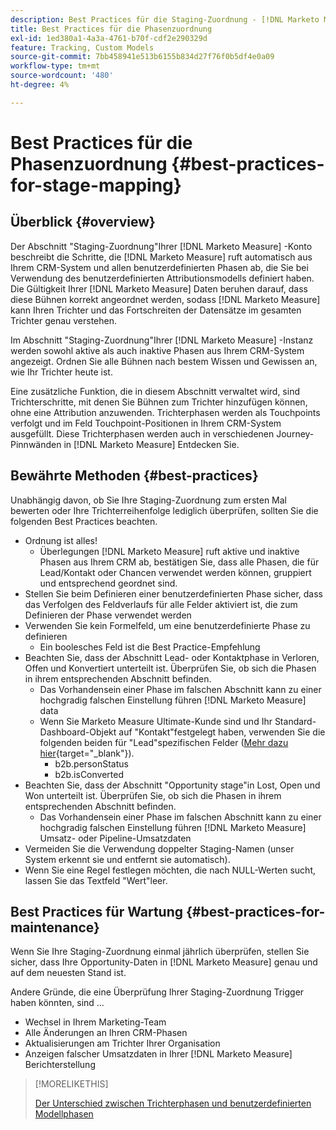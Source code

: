 ```yaml
---
description: Best Practices für die Staging-Zuordnung - [!DNL Marketo Measure] - Produktdokumentation
title: Best Practices für die Phasenzuordnung
exl-id: 1ed380a1-4a3a-4761-b70f-cdf2e290329d
feature: Tracking, Custom Models
source-git-commit: 7bb458941e513b6155b834d27f76f0b5df4e0a09
workflow-type: tm+mt
source-wordcount: '480'
ht-degree: 4%

---
```


# Best Practices für die Phasenzuordnung {#best-practices-for-stage-mapping}

## Überblick {#overview}

Der Abschnitt &quot;Staging-Zuordnung&quot;Ihrer [!DNL Marketo Measure] -Konto beschreibt die Schritte, die [!DNL Marketo Measure] ruft automatisch aus Ihrem CRM-System und allen benutzerdefinierten Phasen ab, die Sie bei Verwendung des benutzerdefinierten Attributionsmodells definiert haben. Die Gültigkeit Ihrer [!DNL Marketo Measure] Daten beruhen darauf, dass diese Bühnen korrekt angeordnet werden, sodass [!DNL Marketo Measure] kann Ihren Trichter und das Fortschreiten der Datensätze im gesamten Trichter genau verstehen.

Im Abschnitt &quot;Staging-Zuordnung&quot;Ihrer [!DNL Marketo Measure] -Instanz werden sowohl aktive als auch inaktive Phasen aus Ihrem CRM-System angezeigt. Ordnen Sie alle Bühnen nach bestem Wissen und Gewissen an, wie Ihr Trichter heute ist.

Eine zusätzliche Funktion, die in diesem Abschnitt verwaltet wird, sind Trichterschritte, mit denen Sie Bühnen zum Trichter hinzufügen können, ohne eine Attribution anzuwenden. Trichterphasen werden als Touchpoints verfolgt und im Feld Touchpoint-Positionen in Ihrem CRM-System ausgefüllt. Diese Trichterphasen werden auch in verschiedenen Journey-Pinnwänden in [!DNL Marketo Measure] Entdecken Sie.

## Bewährte Methoden {#best-practices}

Unabhängig davon, ob Sie Ihre Staging-Zuordnung zum ersten Mal bewerten oder Ihre Trichterreihenfolge lediglich überprüfen, sollten Sie die folgenden Best Practices beachten.

* Ordnung ist alles!
   * Überlegungen [!DNL Marketo Measure] ruft aktive und inaktive Phasen aus Ihrem CRM ab, bestätigen Sie, dass alle Phasen, die für Lead/Kontakt oder Chancen verwendet werden können, gruppiert und entsprechend geordnet sind.
* Stellen Sie beim Definieren einer benutzerdefinierten Phase sicher, dass das Verfolgen des Feldverlaufs für alle Felder aktiviert ist, die zum Definieren der Phase verwendet werden
* Verwenden Sie kein Formelfeld, um eine benutzerdefinierte Phase zu definieren
   * Ein boolesches Feld ist die Best Practice-Empfehlung
* Beachten Sie, dass der Abschnitt Lead- oder Kontaktphase in Verloren, Offen und Konvertiert unterteilt ist. Überprüfen Sie, ob sich die Phasen in ihrem entsprechenden Abschnitt befinden.
   * Das Vorhandensein einer Phase im falschen Abschnitt kann zu einer hochgradig falschen Einstellung führen [!DNL Marketo Measure] data
   * Wenn Sie Marketo Measure Ultimate-Kunde sind und Ihr Standard-Dashboard-Objekt auf &quot;Kontakt&quot;festgelegt haben, verwenden Sie die folgenden beiden für &quot;Lead&quot;spezifischen Felder ([Mehr dazu hier](/help/marketo-measure-ultimate/data-integrity-requirement.md){target="_blank"}).
      * b2b.personStatus
      * b2b.isConverted
* Beachten Sie, dass der Abschnitt &quot;Opportunity stage&quot;in Lost, Open und Won unterteilt ist. Überprüfen Sie, ob sich die Phasen in ihrem entsprechenden Abschnitt befinden.
   * Das Vorhandensein einer Phase im falschen Abschnitt kann zu einer hochgradig falschen Einstellung führen [!DNL Marketo Measure] Umsatz- oder Pipeline-Umsatzdaten
* Vermeiden Sie die Verwendung doppelter Staging-Namen (unser System erkennt sie und entfernt sie automatisch).
* Wenn Sie eine Regel festlegen möchten, die nach NULL-Werten sucht, lassen Sie das Textfeld &quot;Wert&quot;leer.

## Best Practices für Wartung {#best-practices-for-maintenance}

Wenn Sie Ihre Staging-Zuordnung einmal jährlich überprüfen, stellen Sie sicher, dass Ihre Opportunity-Daten in [!DNL Marketo Measure] genau und auf dem neuesten Stand ist.

Andere Gründe, die eine Überprüfung Ihrer Staging-Zuordnung Trigger haben könnten, sind ...

* Wechsel in Ihrem Marketing-Team
* Alle Änderungen an Ihren CRM-Phasen
* Aktualisierungen am Trichter Ihrer Organisation
* Anzeigen falscher Umsatzdaten in Ihrer [!DNL Marketo Measure] Berichterstellung

>[!MORELIKETHIS]
>
>[Der Unterschied zwischen Trichterphasen und benutzerdefinierten Modellphasen](/help/advanced-marketo-measure-features/custom-attribution-models/custom-attribution-model-and-setup.md#the-difference-between-funnel-stages-and-custom-model-stages)
